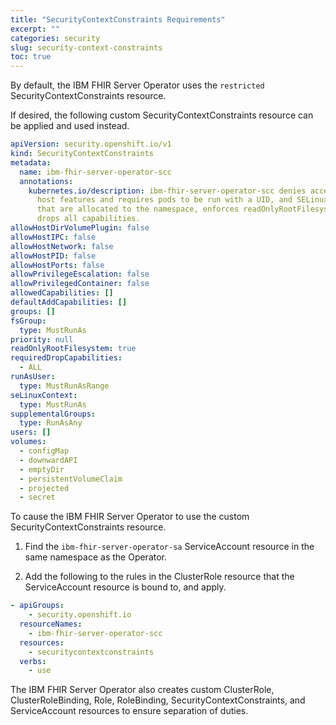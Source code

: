 ```yaml
---
title: "SecurityContextConstraints Requirements"
excerpt: ""
categories: security
slug: security-context-constraints
toc: true
---
```


By default, the IBM FHIR Server Operator uses the `restricted` SecurityContextConstraints resource.

If desired, the following custom SecurityContextConstraints resource can be applied and used instead.

```yaml
apiVersion: security.openshift.io/v1
kind: SecurityContextConstraints
metadata:
  name: ibm-fhir-server-operator-scc
  annotations:
    kubernetes.io/description: ibm-fhir-server-operator-scc denies access to all
      host features and requires pods to be run with a UID, and SELinux context
      that are allocated to the namespace, enforces readOnlyRootFilesystem, and
      drops all capabilities.
allowHostDirVolumePlugin: false
allowHostIPC: false
allowHostNetwork: false
allowHostPID: false
allowHostPorts: false
allowPrivilegeEscalation: false
allowPrivilegedContainer: false
allowedCapabilities: []
defaultAddCapabilities: []
groups: []
fsGroup:
  type: MustRunAs
priority: null
readOnlyRootFilesystem: true
requiredDropCapabilities:
  - ALL
runAsUser:
  type: MustRunAsRange
seLinuxContext:
  type: MustRunAs
supplementalGroups:
  type: RunAsAny
users: []
volumes:
  - configMap
  - downwardAPI
  - emptyDir
  - persistentVolumeClaim
  - projected
  - secret
```

To cause the IBM FHIR Server Operator to use the custom SecurityContextConstraints resource.

1. Find the `ibm-fhir-server-operator-sa` ServiceAccount resource in the same namespace as the Operator.

2. Add the following to the rules in the ClusterRole resource that the ServiceAccount resource is bound to, and apply.

```yaml
- apiGroups:
    - security.openshift.io
  resourceNames:
    - ibm-fhir-server-operator-scc
  resources:
    - securitycontextconstraints
  verbs:
    - use
```

The IBM FHIR Server Operator also creates custom ClusterRole, ClusterRoleBinding, Role, RoleBinding, SecurityContextConstraints, and ServiceAccount resources to ensure separation of duties.
